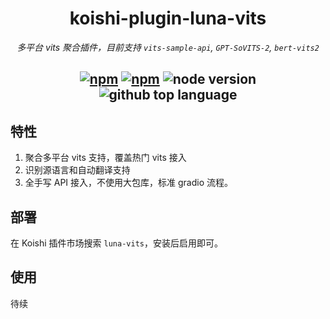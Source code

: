 <div align="center">

# koishi-plugin-luna-vits

_多平台 vits 聚合插件，目前支持 `vits-sample-api`, `GPT-SoVITS-2`, `bert-vits2`_

## [![npm](https://img.shields.io/npm/v/koishi-plugin-luna-vits)](https://www.npmjs.com/package/koishi-plugin-luna-vits) [![npm](https://img.shields.io/npm/dm/koishi-plugin-luna-vits)](https://www.npmjs.com/package/koishi-plugin-luna-vits) ![node version](https://img.shields.io/badge/node-%3E=18-green) ![github top language](https://img.shields.io/github/languages/top/ChatLunaLab/chatluna-character?logo=github)

</div>

## 特性

1. 聚合多平台 vits 支持，覆盖热门 vits 接入
2. 识别源语言和自动翻译支持
3. 全手写 API 接入，不使用大包库，标准 gradio 流程。

## 部署

在 Koishi 插件市场搜索 `luna-vits`，安装后启用即可。

## 使用

待续

